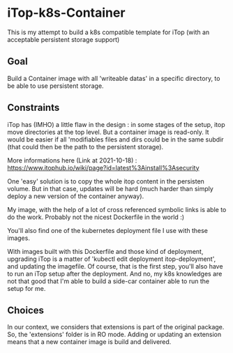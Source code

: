 # iTop-k8s-Container
This is my attempt to build a k8s compatible template for iTop (with an acceptable persistent storage support)

## Goal
Build a Container image with all 'writeable datas' in a specific directory, to be able to use persistent storage.

## Constraints
iTop has (IMHO) a little flaw in the design : in some stages of the setup, itop move directories at the top level.
But a container image is read-only. It would be easier if all 'modifiables files and dirs could be in the same subdir (that could then be the path to the persistent storage).

More informations here (Link at 2021-10-18) : https://www.itophub.io/wiki/page?id=latest%3Ainstall%3Asecurity

One 'easy' solution is to copy the whole itop content in the persisten volume. But in that case, updates will be hard (much harder than simply deploy a new version of the container anyway).

My image, with the help of a lot of cross referenced symbolic links is able to do the work. Probably not the nicest Dockerfile in the world :)

You'll also find one of the kubernetes deployment file I use with these images. 

With images built with this Dockerfile and those kind of deployment, upgrading iTop is a matter of 'kubectl edit deployment itop-deployment', and updating the imagefile. Of course, that is the first step, you'll also have to run an iTop setup after the deployment. And no, my k8s knowledges are not that good that I'm able to build a side-car container able to run the setup for me.

## Choices
In our context, we considers that extensions is part of the original package. So, the 'extensions' folder is in RO mode. Adding or updating an extension means that a new container image is build and delivered.
